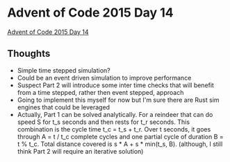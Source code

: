 # Advent of Code 2015 Day 14

[Advent of Code 2015 Day 14](https://adventofcode.com/2015/day/14)

## Thoughts

- Simple time stepped simulation?
- Could be an event driven simulation to improve performance
- Suspect Part 2 will introduce some inter time checks that will benefit from a
  time stepped, rather then event stepped, approach
- Going to implement this myself for now but I'm sure there are Rust sim engines
  that could be leveraged
- Actually, Part 1 can be solved analytically. For a reindeer that can do speed
  S for t_s seconds and then rests for t_r seconds. This combination is the
  cycle time t_c = t_s + t_r. Over t seconds, it goes through A = t / t_c
  complete cycles and one partial cycle of duration B = t % t_c. Total distance
  covered is s \* A + s \* min(t_s, B). (although, I still think Part 2 will
  require an iterative solution)
